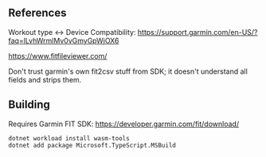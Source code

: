 ## References

Workout type <-> Device Compatibility: https://support.garmin.com/en-US/?faq=lLvhWrmlMv0vGmyGpWjOX6

https://www.fitfileviewer.com/

Don't trust garmin's own fit2csv stuff from SDK; it doesn't understand all fields and strips them.

## Building

Requires Garmin FIT SDK: https://developer.garmin.com/fit/download/

```
dotnet workload install wasm-tools
dotnet add package Microsoft.TypeScript.MSBuild
```
